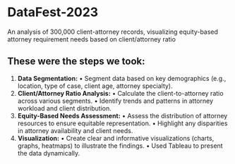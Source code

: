 # DataFest-2023
An analysis of 300,000 client-attorney records, visualizing equity-based attorney requirement needs based on client/attorney ratio


## These were the steps we took:

1.	**Data Segmentation:**
	•	Segment data based on key demographics (e.g., location, type of case, client age, attorney specialty).
2.	**Client/Attorney Ratio Analysis:**
	•	Calculate the client-to-attorney ratio across various segments.
	•	Identify trends and patterns in attorney workload and client distribution.
3.	**Equity-Based Needs Assessment:**
	•	Assess the distribution of attorney resources to ensure equitable representation.
	•	Highlight any disparities in attorney availability and client needs.
4.	**Visualization:**
	•	Create clear and informative visualizations (charts, graphs, heatmaps) to illustrate the findings.
	•	Used Tableau to present the data dynamically.

 
